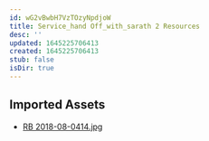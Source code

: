 ```yaml
---
id: wG2vBwbH7VzTOzyNpdjoW
title: Service_hand Off_with_sarath 2 Resources
desc: ''
updated: 1645225706413
created: 1645225706413
stub: false
isDir: true
---
```

## Imported Assets
- [RB 2018-08-0414.jpg](/assets/rb-2018-08-0414.jpg)
